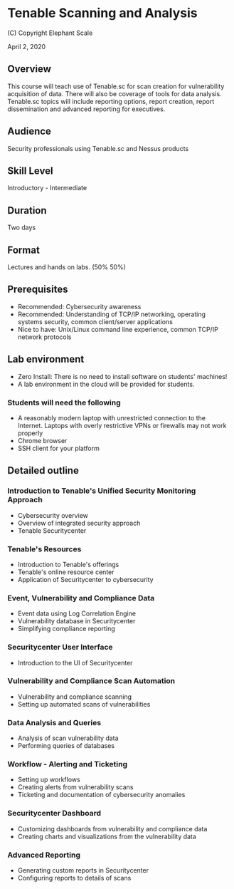 # Tenable Scanning and Analysis

(C) Copyright Elephant Scale

April 2, 2020

## Overview
This course will teach use of Tenable.sc for scan creation for vulnerability acquisition of data. There will also be coverage of tools for data analysis. Tenable.sc topics will include reporting options, report creation, report dissemination and advanced reporting for executives.

## Audience
Security professionals using Tenable.sc and Nessus products

## Skill Level
Introductory - Intermediate

## Duration
Two days

## Format
Lectures and hands on labs. (50%   50%)

## Prerequisites
* Recommended: Cybersecurity awareness
* Recommended: Understanding of TCP/IP networking, operating systems security, common client/server applications
* Nice to have: Unix/Linux command line experience, common TCP/IP network protocols


## Lab environment
* Zero Install: There is no need to install software on students' machines!
* A lab environment in the cloud will be provided for students.

### Students will need the following
* A reasonably modern laptop with unrestricted connection to the Internet. Laptops with overly restrictive VPNs or firewalls may not work properly
* Chrome browser
* SSH client for your platform

## Detailed outline

### Introduction to Tenable's Unified Security Monitoring Approach

* Cybersecurity overview
* Overview of integrated security approach
* Tenable Securitycenter

### Tenable's Resources

* Introduction to Tenable's offerings
* Tenable's online resource center
* Application of Securitycenter to cybersecurity       

### Event, Vulnerability and Compliance Data
* Event data using Log Correlation Engine
* Vulnerability database in Securitycenter
* Simplifying compliance reporting

### Securitycenter User Interface

* Introduction to the UI of Securitycenter  

### Vulnerability and Compliance Scan Automation

* Vulnerability and compliance scanning
* Setting up automated scans of vulnerabilities

### Data Analysis and Queries     

* Analysis of scan vulnerability data
* Performing queries of databases

### Workflow - Alerting and Ticketing

* Setting up workflows
* Creating alerts from vulnerability scans
* Ticketing and documentation of cybersecurity anomalies

### Securitycenter Dashboard

* Customizing dashboards from vulnerability and compliance data
* Creating charts and visualizations from the vulnerability data

### Advanced Reporting

* Generating custom reports in Securitycenter
* Configuring reports to details of scans
